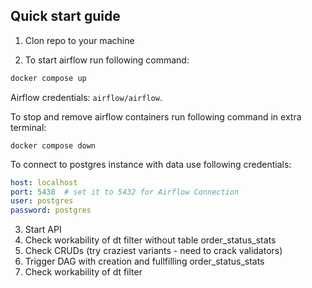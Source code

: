 ## Quick start guide

1. Clon repo to your machine

2. To start airflow run following command:
```bash
docker compose up
```

Airflow credentials: ``airflow/airflow``.


To stop and remove airflow containers run following command in extra terminal:
```shell
docker compose down
```

To connect to postgres instance with data use following credentials:
```yaml
host: localhost
port: 5438  # set it to 5432 for Airflow Connection
user: postgres
password: postgres
```

3. Start API
4. Check workability of dt filter without table order_status_stats
5. Check CRUDs (try craziest variants - need to crack validators)
6. Trigger DAG with creation and fullfilling order_status_stats
7. Check workability of dt filter


